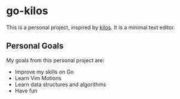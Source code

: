 # go-kilos

This is a personal project, inspired by [kilos](https://viewsourcecode.org/snaptoken/kilo/index.html). It is a minimal text editor.

## Personal Goals

My goals from this personal project are:

- Improve my skills on Go
- Learn Vim Motions
- Learn data structures and algorithms
- Have fun

